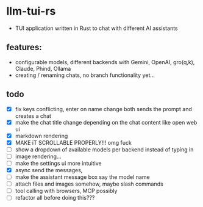 # llm-tui-rs
* TUI application written in Rust to chat with different AI assistants
## features:
* configurable models, different backends with Gemini, OpenAI, gro(q,k), Claude, Phind, Ollama
* creating / renaming chats, no branch functionality yet...


## todo
- [x] fix keys conflicting, enter on name change both sends the prompt and creates a chat
- [x] make the chat title change depending on the chat content like open web ui
- [x] markdown rendering
- [x] MAKE iT SCROLLABLE PROPERLY!!! omg fuck
- [ ] show a dropdown of available models per backend instead of typing in
- [ ] image rendering...
- [ ] make the settings ui more intuitive
- [x] async send the messages,
- [ ] make the assistant message box say the model name
- [ ] attach files and images somehow, maybe slash commands
- [ ] tool calling with browsers, MCP possibly
- [ ] refactor all before doing this???
